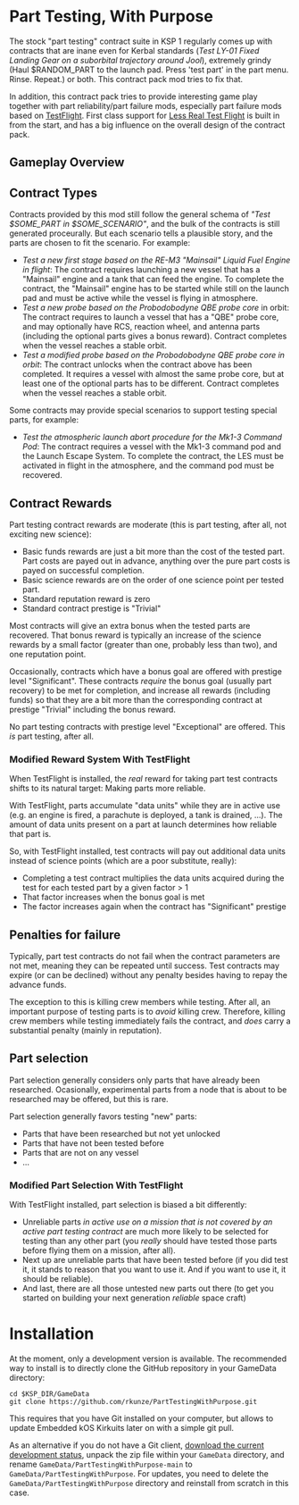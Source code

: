 # Part Testing, With Purpose

The stock "part testing" contract suite in KSP 1 regularly comes up with contracts that are inane even for Kerbal standards (_Test LY-01 Fixed Landing Gear on a suborbital trajectory around Jool_), extremely grindy (Haul $RANDOM_PART to the launch pad. Press 'test part' in the part menu. Rinse. Repeat.) or both. This contract pack mod tries to fix that.

In addition, this contract pack tries to provide interesting game play together with part reliability/part failure mods, especially part failure mods based on [TestFlight](https://forum.kerbalspaceprogram.com/index.php?/topic/99043-122-testflight-v180-01-may-2017-bring-flight-testing-to-ksp/). First class support for [Less Real Test Flight](https://forum.kerbalspaceprogram.com/index.php?/topic/205848-wipv093-less-real-test-flight-testflight-for-stock-and-stockalike-parts-ksp-112x/) is built in from the start, and has a big influence on the overall design of the contract pack.

## Gameplay Overview

## Contract Types

Contracts provided by this mod still follow the general schema of _"Test $SOME_PART in $SOME_SCENARIO"_, and the bulk of the contracts is still generated proceurally. But each scenario tells a plausible story, and the parts are chosen to fit the scenario. For example:

* _Test a new first stage based on the RE-M3 "Mainsail" Liquid Fuel Engine in flight_: The contract requires launching a new vessel that has a "Mainsail" engine and a tank that can feed the engine. To complete the contract, the "Mainsail" engine has to be started while still on the launch pad and must be active while the vessel is flying in atmosphere.
* _Test a new probe based on the Probodobodyne QBE probe core_ in orbit: The contract requires to launch a vessel that has a "QBE" probe core, and may optionally have RCS, reaction wheel, and antenna parts (including the optional parts gives a bonus reward). Contract completes when the vessel reaches a stable orbit.
* _Test a modified probe based on the Probodobodyne QBE probe core in orbit_: The contract unlocks when the contract above has been completed. It requires a vessel with almost the same probe core, but at least one of the optional parts has to be different. Contract completes when the vessel reaches a stable orbit.

Some contracts may provide special scenarios to support testing special parts, for example:
* _Test the atmospheric launch abort procedure for the Mk1-3 Command Pod_: The contract requires a vessel with the Mk1-3 command pod and the Launch Escape System. To complete the contract, the LES must be activated in flight in the atmosphere, and the command pod must be recovered.

## Contract Rewards

Part testing contract rewards are moderate (this is part testing, after all, not exciting new science):
* Basic funds rewards are just a bit more than the cost of the tested part. Part costs are payed out in advance, anything over the pure part costs is payed on successful completion.
* Basic science rewards are on the order of one science point per tested part.
* Standard reputation reward is zero
* Standard contract prestige is "Trivial"

Most contracts will give an extra bonus when the tested parts are recovered. That bonus reward is typically an increase of the science rewards by a small factor (greater than one, probably less than two), and one reputation point.

Occasionally, contracts which have a bonus goal are offered with prestige level "Significant". These contracts _require_ the bonus goal (usually part recovery) to be met for completion, and increase all rewards (including funds) so that they are a bit more than the corresponding contract at prestige "Trivial" including the bonus reward.

No part testing contracts with prestige level "Exceptional" are offered. This _is_ part testing, after all.

### Modified Reward System With TestFlight

When TestFlight is installed, the _real_ reward for taking part test contracts shifts to its natural target: Making parts more reliable.

With TestFlight, parts accumulate "data units" while they are in active use (e.g. an engine is fired, a parachute is deployed, a tank is drained, ...). The amount of data units present on a part at launch determines how reliable that part is.

So, with TestFlight installed, test contracts will pay out additional data units instead of science points (which are a poor substitute, really): 
* Completing a test contract multiplies the data units acquired during the test for each tested part by a given factor > 1
* That factor increases when the bonus goal is met
* The factor increases again when the contract has "Significant" prestige

## Penalties for failure

Typically, part test contracts do not fail when the contract parameters are not met, meaning they can be repeated until success. Test contracts may expire (or can be declined) without any penalty besides having to repay the advance funds.

The exception to this is killing crew members while testing. After all, an important purpose of testing parts is to _avoid_ killing crew. Therefore, killing crew members while testing immediately fails the contract, and _does_ carry a substantial penalty (mainly in reputation). 

## Part selection

Part selection generally considers only parts that have already been researched. Ocasionally, experimental parts from a node that is about to be researched may be offered, but this is rare.

Part selection generally favors testing "new" parts:
* Parts that have been researched but not yet unlocked
* Parts that have not been tested before
* Parts that are not on any vessel
* ...

### Modified Part Selection With TestFlight

With TestFlight installed, part selection is biased a bit differently:
* Unreliable parts _in active use on a mission that is not covered by an active part testing contract_ are much more likely to be selected for testing than any other part (you _really_ should have tested those parts before flying them on a mission, after all).
* Next up are unreliable parts that have been tested before (if you did test it, it stands to reason that you want to use it. And if you want to use it, it should be reliable).
* And last, there are all those untested new parts out there (to get you started on building your next generation _reliable_ space craft)

# Installation

At the moment, only a development version is available. The recommended way to install is to directly clone the GitHub repository in your GameData directory:

~~~
cd $KSP_DIR/GameData
git clone https://github.com/rkunze/PartTestingWithPurpose.git
~~~

This requires that you have Git installed on your computer, but allows to update Embedded kOS Kirkuits later on with a simple git pull.

As an alternative if you do not have a Git client, [download the current development status](https://github.com/rkunze/PartTestingWithPurpose/archive/refs/heads/main.zip), unpack the zip file within your `GameData` directory, and rename `GameData/PartTestingWithPurpose-main` to `GameData/PartTestingWithPurpose`. For updates, you need to delete the `GameData/PartTestingWithPurpose` directory and reinstall from scratch in this case.
